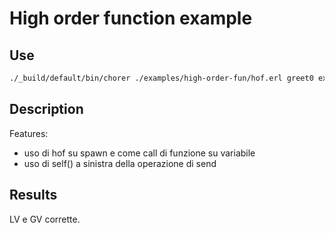 # High order function example

## Use

```bash
./_build/default/bin/chorer ./examples/high-order-fun/hof.erl greet0 examples/high-order-fun
```

## Description

Features:

- uso di hof su spawn e come call di funzione su variabile
- uso di self() a sinistra della operazione di send

## Results

LV e GV corrette.